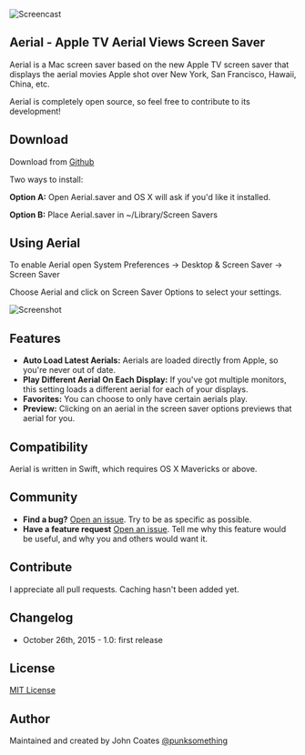 ![Screencast](https://raw.githubusercontent.com/JohnCoates/Aerial/master/screencast.gif)

## Aerial - Apple TV Aerial Views Screen Saver
Aerial is a Mac screen saver based on the new Apple TV screen saver that displays the aerial movies Apple shot over New York, San Francisco, Hawaii, China, etc.

Aerial is completely open source, so feel free to contribute to its development!

## Download
Download from [Github](https://github.com/JohnCoates/Aerial/releases/download/v1.1/Aerial.zip)

Two ways to install:

**Option A:** Open Aerial.saver and OS X will ask if you'd like it installed.

**Option B:** Place Aerial.saver in ~/Library/Screen Savers

## Using Aerial

To enable Aerial open System Preferences -> Desktop & Screen Saver -> Screen Saver

Choose Aerial and click on Screen Saver Options to select your settings.


![Screenshot](https://raw.githubusercontent.com/JohnCoates/Aerial/master/screenshot.png)

## Features
* **Auto Load Latest Aerials:** Aerials are loaded directly from Apple, so you're never out of date.
* **Play Different Aerial On Each Display:** If you've got multiple monitors, this setting loads a different aerial for each of your displays.
* **Favorites:** You can choose to only have certain aerials play.
* **Preview:** Clicking on an aerial in the screen saver options previews that aerial for you.

## Compatibility
Aerial is written in Swift, which requires OS X Mavericks or above.

## Community
- **Find a bug?** [Open an issue](https://github.com/JohnCoates/Aerial/issues/new). Try to be as specific as possible.
- **Have a feature request** [Open an issue](https://github.com/JohnCoates/Aerial/issues/new). Tell me why this feature would be useful, and why you and others would want it.

## Contribute
I appreciate all pull requests. Caching hasn't been added yet.

## Changelog

- October 26th, 2015 - 1.0: first release

## License
[MIT License](https://raw.githubusercontent.com/JohnCoates/Aerial/master/LICENSE)

## Author
Maintained and created by John Coates [@punksomething](http://twitter.com/punksomething)
